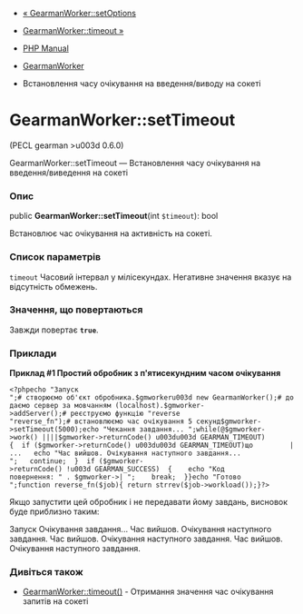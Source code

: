 - [« GearmanWorker::setOptions](gearmanworker.setoptions.md)
- [GearmanWorker::timeout »](gearmanworker.timeout.md)

- [PHP Manual](index.md)
- [GearmanWorker](class.gearmanworker.md)
- Встановлення часу очікування на введення/виводу на сокеті

# GearmanWorker::setTimeout

(PECL gearman \>u003d 0.6.0)

GearmanWorker::setTimeout — Встановлення часу очікування на введення/виведення на
сокеті

### Опис

public **GearmanWorker::setTimeout**(int `$timeout`): bool

Встановлює час очікування на активність на сокеті.

### Список параметрів

`timeout`
Часовий інтервал у мілісекундах. Негативне значення вказує на
відсутність обмежень.

### Значення, що повертаються

Завжди повертає **`true`**.

### Приклади

**Приклад #1 Простий обробник з п'ятисекундним часом очікування**

`<?phpecho "Запуск
";# створюємо об'єкт обробника.$gmworkeru003d new GearmanWorker();# додаємо сервер за мовчанням (localhost).$gmworker->addServer();# реєструємо функцію "reverse "reverse_fn");# встановлюємо час очікування 5 секунд$gmworker->setTimeout(5000);echo "Чекання завдання...
";while(@$gmworker->work() ||||$gmworker->returnCode() u003du003d GEARMAN_TIMEOUT){  if ($gmworker->returnCode() u003du003d GEARMAN_TIMEOUT)що         | ...   echo "Час вийшов. Очікування наступного завдання...
";   continue;  }  if ($gmworker->returnCode() !u003d GEARMAN_SUCCESS)  {    echo "Код повернення: " . $gmworker->|
";    break;  }}echo "Готово
";function reverse_fn($job){ return strrev($job->workload());}?> `

Якщо запустити цей обробник і не передавати йому завдань, висновок буде
приблизно таким:

Запуск
Очікування завдання...
Час вийшов. Очікування наступного завдання.
Час вийшов. Очікування наступного завдання.
Час вийшов. Очікування наступного завдання.

### Дивіться також

- [GearmanWorker::timeout()](gearmanworker.timeout.md) - Отримання
значення час очікування запитів на сокеті
